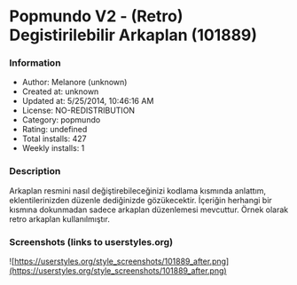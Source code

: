 # Popmundo V2 - (Retro) Degistirilebilir Arkaplan (101889)

### Information
- Author: Melanore (unknown)
- Created at: unknown
- Updated at: 5/25/2014, 10:46:16 AM
- License: NO-REDISTRIBUTION
- Category: popmundo
- Rating: undefined
- Total installs: 427
- Weekly installs: 1


### Description
Arkaplan resmini nasıl değiştirebileceğinizi kodlama kısmında anlattım, eklentilerinizden düzenle dediğinizde gözükecektir. İçeriğin herhangi bir kısmına dokunmadan sadece arkaplan düzenlemesi mevcuttur. Örnek olarak retro arkaplan kullanılmıştır.


### Screenshots (links to userstyles.org)
![https://userstyles.org/style_screenshots/101889_after.png](https://userstyles.org/style_screenshots/101889_after.png)


